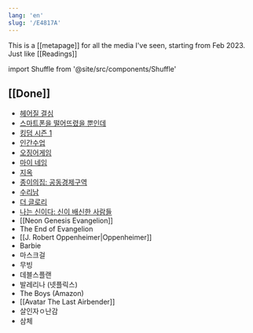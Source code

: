 ```yaml
---
lang: 'en'
slug: '/E4817A'
---
```


This is a [[metapage]] for all the media I've seen, starting from Feb 2023. Just like [[Readings]]

import Shuffle from '@site/src/components/Shuffle'

## [[Done]]

<Shuffle>

- [헤어질 결심](https://www.netflix.com/title/81646755)
- [스마트폰을 떨어뜨렸을 뿐인데](https://www.netflix.com/title/81640988)
- [킹덤 시즌 1](https://www.netflix.com/title/80180171)
- [인간수업](https://www.netflix.com/title/80990668)
- [오징어게임](https://www.netflix.com/title/81040344)
- [마이 네임](https://www.netflix.com/title/81011211)
- [지옥](https://www.netflix.com/title/81256675)
- [종이의집: 공동경제구역](https://www.netflix.com/title/80997343)
- [수리남](https://www.netflix.com/title/81416420)
- [더 글로리](https://www.netflix.com/title/81519223)
- [나는 신이다: 신이 배신한 사람들](https://www.netflix.com/title/81493078)
- [[Neon Genesis Evangelion]]
- The End of Evangelion
- [[J. Robert Oppenheimer|Oppenheimer]]
- Barbie
- 마스크걸
- 무빙
- 데블스플랜
- 발레리나 (넷플릭스)
- The Boys (Amazon)
- [[Avatar The Last Airbender]]
- 살인자ㅇ난감
- 삼체

</Shuffle>
